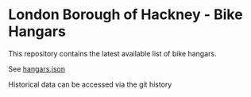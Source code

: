 # London Borough of Hackney - Bike Hangars

This repository contains the latest available list of bike hangars.

See [hangars.json](./hangars.json)

Historical data can be accessed via the git history
